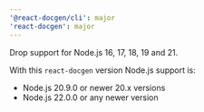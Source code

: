 ```yaml
---
'@react-docgen/cli': major
'react-docgen': major
---
```


Drop support for Node.js 16, 17, 18, 19 and 21.

With this `react-docgen` version Node.js support is:

- Node.js 20.9.0 or newer 20.x versions
- Node.js 22.0.0 or any newer version

